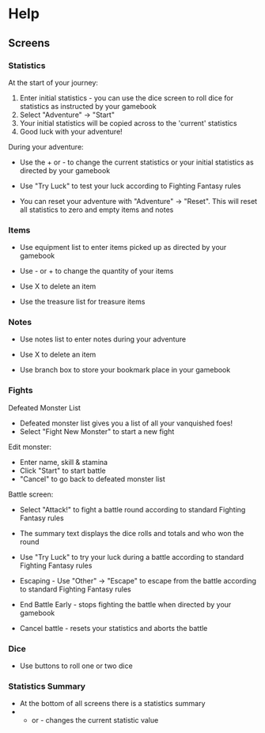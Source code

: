 # Help #

## Screens ##

### Statistics ###

At the start of your journey:

1. Enter initial statistics - you can use the dice screen to roll dice for statistics as instructed by your gamebook
2. Select "Adventure" -> "Start"
3. Your initial statistics will be copied across to the 'current' statistics
4. Good luck with your adventure!

During your adventure:

- Use the + or - to change the current statistics or your initial statistics as directed by your gamebook

- Use "Try Luck" to test your luck according to Fighting Fantasy rules

- You can reset your adventure with "Adventure" -> "Reset". This will reset all statistics to zero and empty items and notes

### Items ###

- Use equipment list to enter items picked up as directed by your gamebook
- Use - or + to change the quantity of your items
- Use X to delete an item

- Use the treasure list for treasure items

### Notes ###

- Use notes list to enter notes during your adventure
- Use X to delete an item

- Use branch box to store your bookmark place in your gamebook

### Fights ###

Defeated Monster List

- Defeated monster list gives you a list of all your vanquished foes!
- Select "Fight New Monster" to start a new fight

Edit monster:

- Enter name, skill & stamina
- Click "Start" to start battle
- "Cancel" to go back to defeated monster list

Battle screen:

- Select "Attack!" to fight a battle round according to standard Fighting Fantasy rules
- The summary text displays the dice rolls and totals and who won the round

- Use "Try Luck" to try your luck during a battle according to standard Fighting Fantasy rules

- Escaping - Use "Other" -> "Escape" to escape from the battle according to standard Fighting Fantasy rules
- End Battle Early - stops fighting the battle when directed by your gamebook
- Cancel battle - resets your statistics and aborts the battle

### Dice ###

- Use buttons to roll one or two dice

### Statistics Summary ###

- At the bottom of all screens there is a statistics summary
- + or - changes the current statistic value

